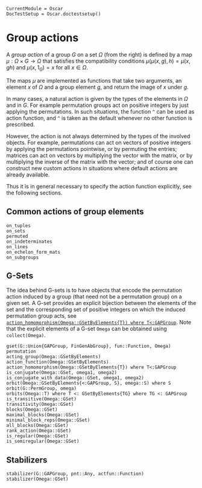 ```@meta
CurrentModule = Oscar
DocTestSetup = Oscar.doctestsetup()
```

# Group actions

A *group action* of a group $G$ on a set $\Omega$ (from the right) is defined by
a map $\mu:\Omega\times G\to \Omega$ that satisfies the compatibility conditions
$\mu(\mu(x,g),h) = \mu(x, gh)$ and $\mu(x, 1_G) = x$ for all $x\in\Omega$.

The maps $\mu$ are implemented as functions that take two arguments, an element
$x$ of $\Omega$ and a group element $g$, and return the image of $x$ under $g$.

In many cases, a natural action is given by the types of the elements in $\Omega$
and in $G$.
For example permutation groups act on positive integers by just applying
the permutations.
In such situations, the function `^` can be used as action function,
and `^` is taken as the default whenever no other function is prescribed.

However, the action is not always determined by the types of the involved
objects.
For example, permutations can act on vectors of positive integers by
applying the permutations pointwise, or by permuting the entries;
matrices can act on vectors by multiplying the vector with the matrix,
or by multiplying the inverse of the matrix with the vector;
and of course one can construct new custom actions in situations where
default actions are already available.

Thus it is in general necessary to specify the action function explicitly,
see the following sections.


## Common actions of group elements

```@docs
on_tuples
on_sets
permuted
on_indeterminates
on_lines
on_echelon_form_mats
on_subgroups
```


## G-Sets

The idea behind G-sets is to have objects that encode the permutation action
induced by a group (that need not be a permutation group) on a given set.
A G-set provides an explicit bijection between the elements of the set and
the corresponding set of positive integers on which the induced permutation
group acts,
see [`action_homomorphism(Omega::GSetByElements{T}) where T<:GAPGroup`](@ref).
Note that the explicit elements of a G-set `Omega` can be obtained using
`collect(Omega)`.

```@docs
gset(G::Union{GAPGroup, FinGenAbGroup}, fun::Function, Omega)
permutation
acting_group(Omega::GSetByElements)
action_function(Omega::GSetByElements)
action_homomorphism(Omega::GSetByElements{T}) where T<:GAPGroup
is_conjugate(Omega::GSet, omega1, omega2)
is_conjugate_with_data(Omega::GSet, omega1, omega2)
orbit(Omega::GSetByElements{<:GAPGroup, S}, omega::S) where S
orbit(G::PermGroup, omega)
orbits(Omega::T) where T <: GSetByElements{TG} where TG <: GAPGroup
is_transitive(Omega::GSet)
transitivity(Omega::GSet)
blocks(Omega::GSet)
maximal_blocks(Omega::GSet)
minimal_block_reps(Omega::GSet)
all_blocks(Omega::GSet)
rank_action(Omega::GSet)
is_regular(Omega::GSet)
is_semiregular(Omega::GSet)
```


## Stabilizers

```@docs
stabilizer(G::GAPGroup, pnt::Any, actfun::Function)
stabilizer(Omega::GSet)
```
